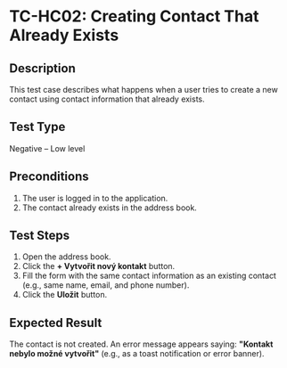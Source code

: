 # TC-HC02: Creating Contact That Already Exists

## Description
This test case describes what happens when a user tries to create a new contact using contact information that already exists.

## Test Type
Negative – Low level

## Preconditions
1. The user is logged in to the application.
2. The contact already exists in the address book.

## Test Steps
1. Open the address book.
2. Click the **+ Vytvořit nový kontakt** button.
3. Fill the form with the same contact information as an existing contact (e.g., same name, email, and phone number).
4. Click the **Uložit** button.

## Expected Result
The contact is not created. An error message appears saying: **"Kontakt nebylo možné vytvořit"** (e.g., as a toast notification or error banner).

